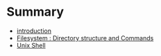 # Summary

* [introduction](README.md)
* [Filesystem : Directory structure and Commands](filesystem__directory_structure_and_commands.md)
* [Unix Shell](unix_shell.md)

